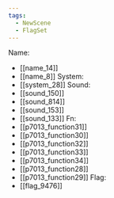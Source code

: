 ```yaml
---
tags:
  - NewScene
  - FlagSet
---
```

Name:
- [[name_14]]
- [[name_8]]
System:
- [[system_28]]
Sound:
- [[sound_150]]
- [[sound_814]]
- [[sound_153]]
- [[sound_133]]
Fn:
- [[p7013_function31]]
- [[p7013_function30]]
- [[p7013_function32]]
- [[p7013_function33]]
- [[p7013_function34]]
- [[p7013_function28]]
- [[p7013_function29]]
Flag:
- [[flag_9476]]
